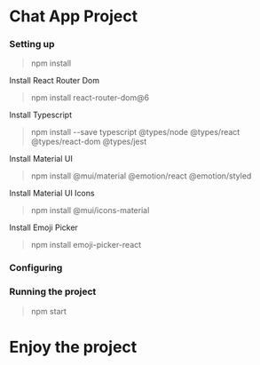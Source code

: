 # Chat App Project

### Setting up

> npm install

Install React Router Dom
> npm install react-router-dom@6

Install Typescript
> npm install --save typescript @types/node @types/react @types/react-dom @types/jest

Install Material UI
> npm install @mui/material @emotion/react @emotion/styled

Install Material UI Icons
> npm install @mui/icons-material

Install Emoji Picker
> npm install emoji-picker-react

### Configuring

### Running the project

> npm start

# Enjoy the project
